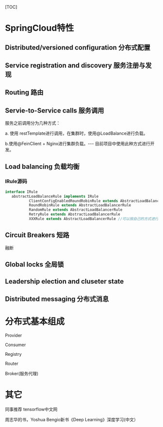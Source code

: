 [TOC]

# SpringCloud特性
## Distributed/versioned configuration 分布式配置

## Service registration and discovery 服务注册与发现

## Routing 路由

## Servie-to-Service calls 服务调用
服务之前调用分为几种方式：

a. 使用 restTemplate进行调用，在集群时，使用@LoadBalance进行负载。

b.使用@FeinClient + Nginx进行集群负载。---  目前项目中使用此种方式进行开发。

## Load balancing 负载均衡

### IRule源码

```java
interface IRule
​	abstractLoadBalanceRule implements IRule
​			ClientConfigEnabledRoundRobinRule extends AbstractLoadBalancerRule
​			RoundRobinRule extends AbstractLoadBalancerRule
​			RandomRule extends AbstractLoadBalancerRule
​			RetryRule extends AbstractLoadBalancerRule
​			XXXRule extends AbstractLoadBalancerRule //可以按自己的方式进行自定义实现
```





## Circuit Breakers 短路
融断

## Global locks 全局锁

## Leadership election and cluseter state 

## Distributed messaging 分布式消息



# 分布式基本组成

Provider

Consumer

Registry

Router

Broker(服务代理)



# 其它

同事推荐 tensorflow中文网

周志华的书，Yoshua Bengio新书《Deep Learning》深度学习(中文）